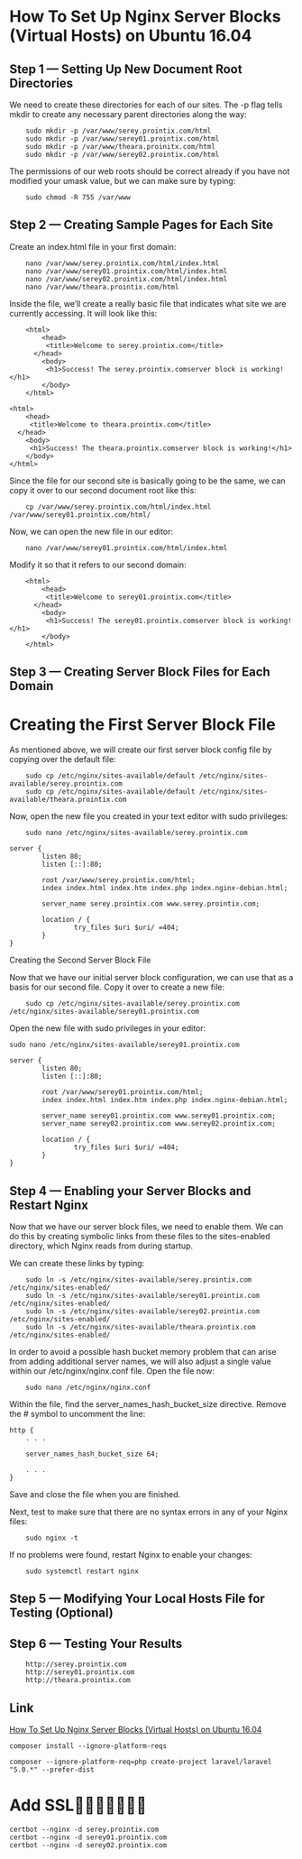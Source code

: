 
#	How To Set Up Nginx Server Blocks (Virtual Hosts) on Ubuntu 16.04

	
## Step 1 — Setting Up New Document Root Directories

We need to create these directories for each of our sites. The -p flag tells mkdir to create 
any necessary parent directories along the way:

```
	sudo mkdir -p /var/www/serey.prointix.com/html
	sudo mkdir -p /var/www/serey01.prointix.com/html
	sudo mkdir -p /var/www/theara.proinitx.com/html
	sudo mkdir -p /var/www/serey02.prointix.com/html

```

The permissions of our web roots should be correct already if you have not 
	modified your umask value, but we can make sure by typing:
```
	sudo chmod -R 755 /var/www
```

## Step 2 — Creating Sample Pages for Each Site

Create an index.html file in your first domain:
```
	nano /var/www/serey.prointix.com/html/index.html
	nano /var/www/serey01.prointix.com/html/index.html
	nano /var/www/serey02.prointix.com/html/index.html
	nano /var/www/theara.prointix.com/html
```

Inside the file, we’ll create a really basic file that indicates what site we are 
currently accessing. It will look like this:
```
	<html>
    	<head>
       	 <title>Welcome to serey.prointix.com</title>
  	  </head>
    	<body>
       	 <h1>Success! The serey.prointix.comserver block is working!</h1>
    	</body>
	</html>
```
	<html>
    	<head>
       	 <title>Welcome to theara.prointix.com</title>
  	  </head>
    	<body>
       	 <h1>Success! The theara.prointix.comserver block is working!</h1>
    	</body>
	</html>

Since the file for our second site is basically going to be the same, 
we can copy it over to our second document root like this:
```
	cp /var/www/serey.prointix.com/html/index.html /var/www/serey01.prointix.com/html/
```
Now, we can open the new file in our editor:
```
	nano /var/www/serey01.prointix.com/html/index.html
```
Modify it so that it refers to our second domain:
```
	<html>
    	<head>
       	 <title>Welcome to serey01.prointix.com</title>
  	  </head>
    	<body>
       	 <h1>Success! The serey01.prointix.comserver block is working!</h1>
    	</body>
	</html>
```
## Step 3 — Creating Server Block Files for Each Domain

# Creating the First Server Block File

As mentioned above, we will create our first server block config file by copying over the default file:
```
	sudo cp /etc/nginx/sites-available/default /etc/nginx/sites-available/serey.prointix.com
	sudo cp /etc/nginx/sites-available/default /etc/nginx/sites-available/theara.prointix.com
```
Now, open the new file you created in your text editor with sudo privileges:
```
	sudo nano /etc/nginx/sites-available/serey.prointix.com
```
```
server {
        listen 80;
        listen [::]:80;

        root /var/www/serey.prointix.com/html;
        index index.html index.htm index.php index.nginx-debian.html;

        server_name serey.prointix.com www.serey.prointix.com;

        location / {
                try_files $uri $uri/ =404;
        }
}
```

Creating the Second Server Block File

Now that we have our initial server block configuration, we can use that as a 
basis for our second file. Copy it over to create a new file:
```
	sudo cp /etc/nginx/sites-available/serey.prointix.com /etc/nginx/sites-available/serey01.prointix.com
```
Open the new file with sudo privileges in your editor:
```
sudo nano /etc/nginx/sites-available/serey01.prointix.com
```
```
server {
        listen 80;
        listen [::]:80;

        root /var/www/serey01.prointix.com/html;
        index index.html index.htm index.php index.nginx-debian.html;

        server_name serey01.prointix.com www.serey01.prointix.com;
        server_name serey02.prointix.com www.serey02.prointix.com;

        location / {
                try_files $uri $uri/ =404;
        }
}
```
## Step 4 — Enabling your Server Blocks and Restart Nginx

Now that we have our server block files, we need to enable them. We can do this by creating 
symbolic links from these files to the sites-enabled directory, which Nginx reads from during startup.

We can create these links by typing:
```
	sudo ln -s /etc/nginx/sites-available/serey.prointix.com /etc/nginx/sites-enabled/
	sudo ln -s /etc/nginx/sites-available/serey01.prointix.com /etc/nginx/sites-enabled/
	sudo ln -s /etc/nginx/sites-available/serey02.prointix.com /etc/nginx/sites-enabled/
	sudo ln -s /etc/nginx/sites-available/theara.prointix.com /etc/nginx/sites-enabled/
```
In order to avoid a possible hash bucket memory problem that can arise from adding additional 
server names, we will also adjust a single value within our /etc/nginx/nginx.conf file. Open the file now:
```
	sudo nano /etc/nginx/nginx.conf
```
Within the file, find the server_names_hash_bucket_size directive. Remove the # symbol to uncomment the line:
```
http {
    . . .

    server_names_hash_bucket_size 64;

    . . .
}
```
Save and close the file when you are finished.

Next, test to make sure that there are no syntax errors in any of your Nginx files:
```
	sudo nginx -t
```

If no problems were found, restart Nginx to enable your changes:
```
	sudo systemctl restart nginx
```
## Step 5 — Modifying Your Local Hosts File for Testing (Optional)

## Step 6 — Testing Your Results
```
	http://serey.prointix.com
	http://serey01.prointix.com
	http://theara.prointix.com
```
## Link

[How To Set Up Nginx Server Blocks (Virtual Hosts) on Ubuntu 16.04](https://www.digitalocean.com/community/tutorials/how-to-set-up-nginx-server-blocks-virtual-hosts-on-ubuntu-16-04)

```
composer install --ignore-platform-reqs

composer --ignore-platform-req=php create-project laravel/laravel "5.0.*" --prefer-dist
```
# Add SSL🧠🧠🧠🧠🧠🧠🧠
```
certbot --nginx -d serey.prointix.com
certbot --nginx -d serey01.prointix.com
certbot --nginx -d serey02.prointix.com
```